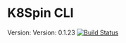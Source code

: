 # K8Spin CLI
Version: Version: 0.1.23
[![Build Status](https://travis-ci.org/k8spin/k8spin_cli.svg?branch=master)](https://travis-ci.org/k8spin/k8spin_cli)